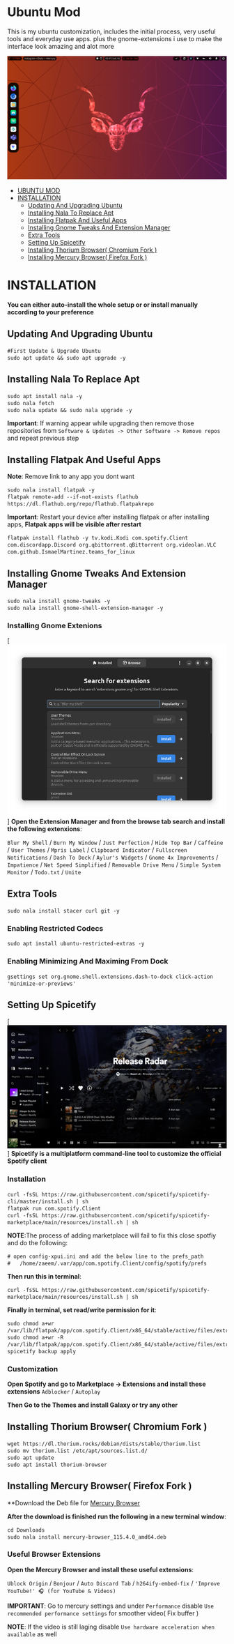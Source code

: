    <!-- MANPAGE: BEGIN EXCLUDED SECTION -->
# Ubuntu Mod
This is my ubuntu customization, includes the initial process, very useful tools and everyday use apps. plus the gnome-extensions i use to make the interface look amazing and alot more
<div align="center">

[![Ubuntu-Mod](https://github.com/zaeemali272/Ubuntu-Mod/blob/main/imgs/main.png)](#readme)

</div>
<!-- MANPAGE: END EXCLUDED SECTION -->

<!-- MANPAGE: BEGIN EXCLUDED SECTION -->
* [UBUNTU MOD](#ubuntu-mod)
* [INSTALLATION](#installation)
    * [Updating And Upgrading Ubuntu](#updating-and-upgrading-ubuntu)
    * [Installing Nala To Replace Apt](#installing-nala-to-replace-apt)
    * [Installing Flatpak And Useful Apps](#installing-flatpak-and-useful-apps)
    * [Installing Gnome Tweaks And Extension Manager](#installing-gnome-tweaks-and-extension-manager)
    * [Extra Tools](#extra-tools)
    * [Setting Up Spicetify](#setting-up-spicetify)
    * [Installing Thorium Browser( Chromium Fork )](#installing-thorium-browser-chromium-fork-)
    * [Installing Mercury Browser( Firefox Fork )](#installing-mercury-browser-firefox-fork-)

<!-- MANPAGE: END EXCLUDED SECTION -->

# INSTALLATION
**You can either auto-install the whole setup or or install manually according to your preference**

## Updating And Upgrading Ubuntu
```
#First Update & Upgrade Ubuntu
sudo apt update && sudo apt upgrade -y

```

## Installing Nala To Replace Apt
```
sudo apt install nala -y
sudo nala fetch
sudo nala update && sudo nala upgrade -y
```

**Important**: If warning appear while upgrading then remove those repositories from  `Software & Updates -> Other Software -> Remove repos` and repeat previous step

## Installing Flatpak And Useful Apps
**Note**: Remove link to any app you dont want
```
sudo nala install flatpak -y
flatpak remote-add --if-not-exists flathub https://dl.flathub.org/repo/flathub.flatpakrepo
```
**Important**: Restart your device after installing flatpak or after installing apps, **Flatpak apps will be visible after restart**

```
flatpak install flathub -y tv.kodi.Kodi com.spotify.Client com.discordapp.Discord org.qbittorrent.qBittorrent org.videolan.VLC com.github.IsmaelMartinez.teams_for_linux
```

## Installing Gnome Tweaks And Extension Manager
```
sudo nala install gnome-tweaks -y
sudo nala install gnome-shell-extension-manager -y
```

### Installing Gnome Extenions
[![Extension-manager](https://github.com/zaeemali272/Ubuntu-Mod/blob/main/imgs/extension-manager.png)]
**Open the Extension Manager and from the browse tab search and install the following extenxions**:

`Blur My Shell` / `Burn My Window`  / `Just Perfection` / `Hide Top Bar` / `Caffeine` / `User Themes` / `Mpris Label` / `Clipboard Indicator` / `Fullscreen Notifications` / `Dash To Dock` / `Aylur's Widgets` / `Gnome 4x Improvements` / `Impatience` / `Net Speed Simplified` / `Removable Drive Menu` / `Simple System Monitor` / `Todo.txt` / `Unite`

## Extra Tools
```
sudo nala install stacer curl git -y
```

### Enabling Restricted Codecs
```
sudo apt install ubuntu-restricted-extras -y
```

### Enabling Minimizing And Maximing From Dock
```
gsettings set org.gnome.shell.extensions.dash-to-dock click-action 'minimize-or-previews'
```

## Setting Up Spicetify
[![Spicetify](https://github.com/zaeemali272/Ubuntu-Mod/blob/main/imgs/spicetify.png)]
**Spicetify is a multiplatform command-line tool to customize the official Spotify client**

### Installation
```
curl -fsSL https://raw.githubusercontent.com/spicetify/spicetify-cli/master/install.sh | sh
flatpak run com.spotify.Client
curl -fsSL https://raw.githubusercontent.com/spicetify/spicetify-marketplace/main/resources/install.sh | sh
```
**NOTE**:The process of adding marketplace will fail to fix this close spotfiy and do the following:

```
# open config-xpui.ini and add the below line to the prefs_path
#   /home/zaeem/.var/app/com.spotify.Client/config/spotify/prefs
```

**Then run this in terminal**:
```
curl -fsSL https://raw.githubusercontent.com/spicetify/spicetify-marketplace/main/resources/install.sh | sh
```

**Finally in terminal, set read/write permission for it**:
```
sudo chmod a+wr /var/lib/flatpak/app/com.spotify.Client/x86_64/stable/active/files/extra/share/spotify
sudo chmod a+wr -R /var/lib/flatpak/app/com.spotify.Client/x86_64/stable/active/files/extra/share/spotify/Apps
spicetify backup apply
```

### Customization
**Open Spotify and go to Marketplace -> Extensions and install these extensions**
`Adblocker` / `Autoplay`

**Then Go to the Themes and install Galaxy or try any other**


## Installing Thorium Browser( Chromium Fork )
```
wget https://dl.thorium.rocks/debian/dists/stable/thorium.list
sudo mv thorium.list /etc/apt/sources.list.d/
sudo apt update
sudo apt install thorium-browser
```

## Installing Mercury Browser( Firefox Fork )
**Download the Deb file for [Mercury Browser](https://github.com/Alex313031/Mercury/releases/download/v.115.4.0/mercury-browser_115.4.0_amd64.deb)


**After the download is finished run the following in a new terminal window**:
```
cd Downloads
sudo nala install mercury-browser_115.4.0_amd64.deb
```

### Useful Browser Extensions
**Open the Mercury Browser and install these useful extensions**:

`Ublock Origin` / `Bonjour` / `Auto Discard Tab` / `h264ify-embed-fix` / `'Improve YouTube!' 🎧 (for YouTube & Videos)`

**IMPORTANT**: Go to mercury settings and under `Performance` disable `Use recommended performance settings` for smoother video( Fix buffer )

**NOTE**: If the video is still laging disable `Use hardware acceleration when available` as well





